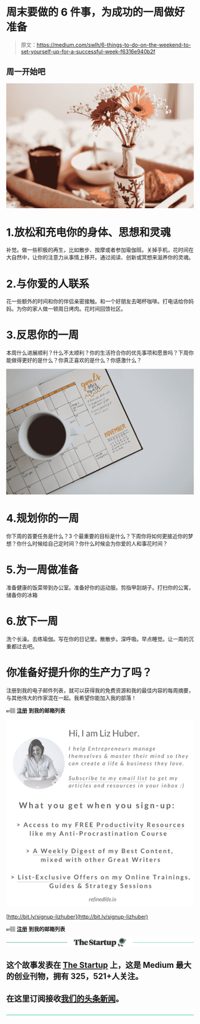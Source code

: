 # 周末要做的 6 件事，为成功的一周做好准备

> 原文：<https://medium.com/swlh/6-things-to-do-on-the-weekend-to-set-yourself-up-for-a-successful-week-f6316e940b2f>

## 周一开始吧

![](img/3729ae71fcda378a61765a0858135b43.png)

# 1.放松和充电你的身体、思想和灵魂

补觉。做一些积极的再生，比如散步、按摩或者参加瑜伽班。关掉手机，花时间在大自然中，让你的注意力从事情上移开。通过阅读、创新或冥想来滋养你的灵魂。

# 2.与你爱的人联系

花一些额外的时间和你的伴侣亲密接触。和一个好朋友去喝杯咖啡。打电话给你妈妈。为你的家人做一顿周日烤肉。花时间回馈社区。

# 3.反思你的一周

本周什么进展顺利？什么不太顺利？你的生活符合你的优先事项和愿景吗？下周你能做得更好的是什么？你真正喜欢的是什么？你感激什么？

![](img/ad84010fdc8bb3c5b10b903aa2a75f8f.png)

# 4.规划你的一周

你下周的首要任务是什么？3 个最重要的目标是什么？下周你将如何更接近你的梦想？你什么时候给自己定时间？你什么时候会为你爱的人和事花时间？

# 5.为一周做准备

准备健康的饭菜带到办公室。准备好你的运动服。剪指甲刮胡子。打扫你的公寓，储备你的冰箱

# 6.放下一周

洗个长澡。去练瑜伽。写在你的日记里。散散步。深呼吸。早点睡觉。让一周的沉重都过去吧。

# 你准备好提升你的生产力了吗？

注册到我的电子邮件列表，就可以获得我的免费资源和我的最佳内容的每周摘要，与其他伟大的作家混在一起。我希望你能加入我的部落！

**👉🏼** [**注册**](http://bit.ly/signup-lizhuber) **到我的邮箱列表**

![](img/55637cfdaa9ef092efec7f17e9bb87f6.png)

[http://bit.ly/signup-lizhuber](http://bit.ly/signup-lizhuber)

**👉🏼** [**注册**](http://bit.ly/signup-lizhuber) **到我的邮箱列表**

[![](img/308a8d84fb9b2fab43d66c117fcc4bb4.png)](https://medium.com/swlh)

## 这个故事发表在 [The Startup](https://medium.com/swlh) 上，这是 Medium 最大的创业刊物，拥有 325，521+人关注。

## 在这里订阅接收[我们的头条新闻](http://growthsupply.com/the-startup-newsletter/)。

[![](img/b0164736ea17a63403e660de5dedf91a.png)](https://medium.com/swlh)